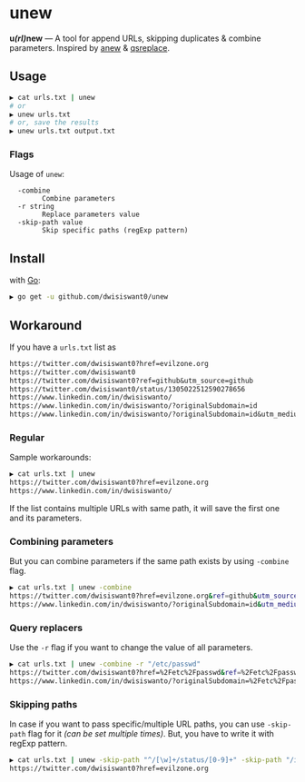 # unew

**u**_**(rl)**_**new** — A tool for append URLs, skipping duplicates & combine parameters. Inspired by [anew](https://github.com/tomnomnom/anew) & [qsreplace](https://github.com/tomnomnom/qsreplace).

## Usage

```bash
▶ cat urls.txt | unew
# or
▶ unew urls.txt
# or, save the results
▶ unew urls.txt output.txt
```

### Flags

Usage of `unew`:
```
  -combine
        Combine parameters
  -r string
        Replace parameters value
  -skip-path value
        Skip specific paths (regExp pattern)
```

## Install

with [Go](https://golang.org/doc/install):

```bash
▶ go get -u github.com/dwisiswant0/unew
```

## Workaround

If you have a `urls.txt` list as

```txt
https://twitter.com/dwisiswant0?href=evilzone.org
https://twitter.com/dwisiswant0
https://twitter.com/dwisiswant0?ref=github&utm_source=github
https://twitter.com/dwisiswant0/status/1305022512590278656
https://www.linkedin.com/in/dwisiswanto/
https://www.linkedin.com/in/dwisiswanto/?originalSubdomain=id
https://www.linkedin.com/in/dwisiswanto/?originalSubdomain=id&utm_medium=github
```

### Regular

Sample workarounds:

```bash
▶ cat urls.txt | unew
https://twitter.com/dwisiswant0?href=evilzone.org
https://www.linkedin.com/in/dwisiswanto/
```

If the list contains multiple URLs with same path, it will save the first one and its parameters.

### Combining parameters

But you can combine parameters if the same path exists by using `-combine` flag.

```bash
▶ cat urls.txt | unew -combine
https://twitter.com/dwisiswant0?href=evilzone.org&ref=github&utm_source=github
https://www.linkedin.com/in/dwisiswanto/?originalSubdomain=id&utm_medium=github
```

### Query replacers

Use the `-r` flag if you want to change the value of all parameters.

```bash
▶ cat urls.txt | unew -combine -r "/etc/passwd"
https://twitter.com/dwisiswant0?href=%2Fetc%2Fpasswd&ref=%2Fetc%2Fpasswd&utm_source=%2Fetc%2Fpasswd
https://www.linkedin.com/in/dwisiswanto/?originalSubdomain=%2Fetc%2Fpasswd&utm_medium=%2Fetc%2Fpasswd
```

### Skipping paths

In case if you want to pass specific/multiple URL paths, you can use `-skip-path` flag for it _(can be set multiple times)_. But, you have to write it with regExp pattern.

```bash
▶ cat urls.txt | unew -skip-path "^/[\w]+/status/[0-9]+" -skip-path "/in/[\w]+"
https://twitter.com/dwisiswant0?href=evilzone.org
```
